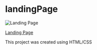 # landingPage


![Landing Page](images/landingPage.png "Be friend Homepage")


[Landing Page](https://lucas171.github.io/landingPage/)

This project was created using HTML/CSS
